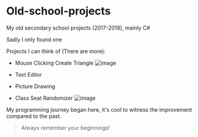 # Old-school-projects
My old secondary school projects (2017-2018), mainly C#

Sadly I only found one

Projects I can think of (There are more): 

- Mouse Clicking Create Triangle
![image](https://github.com/MrYuShan/Old-school-projects/assets/68727045/0f6d03a4-9578-40c6-b0d6-d67bf47e1dde)

- Text Editor
- Picture Drawing
- Class Seat Randomizer
![image](https://github.com/MrYuShan/Old-school-projects/assets/68727045/3b2c4a93-349f-4820-a680-8f08bdccf787)



My programming journey began here, it's cool to witness the improvement compared to the past.

> Always remember your beginnings!
